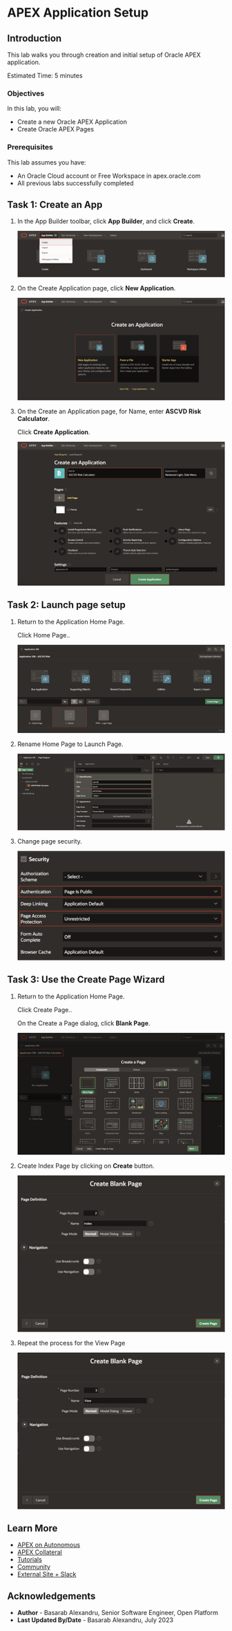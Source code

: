 # APEX Application Setup

## Introduction

This lab walks you through creation and initial setup of Oracle APEX application.

Estimated Time: 5 minutes

### Objectives

In this lab, you will:

* Create a new Oracle APEX Application
* Create Oracle APEX Pages

### Prerequisites

This lab assumes you have:

* An Oracle Cloud account or Free Workspace in apex.oracle.com
* All previous labs successfully completed

## Task 1: Create an App

1. In the App Builder toolbar, click **App Builder**, and click **Create**.

    ![Click on App Builder](images/app-builder.png)

2. On the Create Application page, click **New Application**.

    ![Click on Create](images/new-app.png)

3. On the Create an Application page, for Name, enter **ASCVD Risk Calculator**.

    Click **Create Application**.

    ![Click on Create Application](images/app-details.png)

## Task 2: Launch page setup

1. Return to the Application Home Page.

   Click Home Page..

   ![Click on Home Page](images/edit-home-page.png)

2. Rename Home Page to Launch Page.

    ![Click on Create Application](images/rename-home-page.png)

3. Change page security.

    ![Edit page security](images/page-security.png)

## Task 3: Use the Create Page Wizard

1. Return to the Application Home Page.

   Click Create Page..

   On the Create a Page dialog, click **Blank Page**.

   ![Click on Create](images/create-new-page.png)

2. Create Index Page by clicking on **Create** button.

   ![Click on Create](images/create-index-page.png)

3. Repeat the process for the View Page

   ![Click on Create](images/create-view-page.png)


## Learn More

* [APEX on Autonomous](https://apex.oracle.com/en/platform/apex-oracle-cloud/)
* [APEX Collateral](https://apex.oracle.com/en/)
* [Tutorials](https://apex.oracle.com/en/learn/tutorials/)
* [Community](hhttps://apex.oracle.com/community)
* [External Site + Slack](http://apex.world/)

## Acknowledgements

* **Author** - Basarab Alexandru, Senior Software Engineer, Open Platform
* **Last Updated By/Date** - Basarab Alexandru, July 2023
